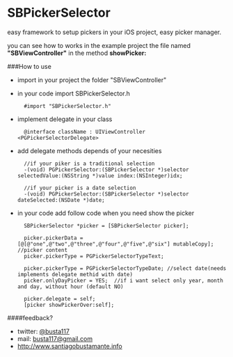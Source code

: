 SBPickerSelector
================

easy framework to setup pickers in your iOS project, easy picker manager.

you can see how to works in the example project the file named <b>"SBViewController"</b> in the method <b>showPicker:</b>

###How to use

- import in your project the folder "SBViewController"

- in your code import SBPickerSelector.h

        #import "SBPickerSelector.h"

- implement delegate in your class

        @interface className : UIViewController <PGPickerSelectorDelegate>

- add delegate methods depends of your necesities

        //if your piker is a traditional selection
        -(void) PGPickerSelector:(SBPickerSelector *)selector selectedValue:(NSString *)value index:(NSInteger)idx;
        
        //if your picker is a date selection
        -(void) PGPickerSelector:(SBPickerSelector *)selector dateSelected:(NSDate *)date;

- in your code add follow code when you need show the picker

        SBPickerSelector *picker = [SBPickerSelector picker];
        
        picker.pickerData = [@[@"one",@"two",@"three",@"four",@"five",@"six"] mutableCopy]; //picker content
        picker.pickerType = PGPickerSelectorTypeText;
        
        picker.pickerType = PGPickerSelectorTypeDate; //select date(needs implements delegate methid with date)
        picker.onlyDayPicker = YES;  //if i want select only year, month and day, without hour (default NO)
        
        picker.delegate = self;
        [picker showPickerOver:self];
    
####feedback?

* twitter: [@busta117](http://www.twitter.com/busta117)
* mail: <busta117@gmail.com>
* <http://www.santiagobustamante.info>
